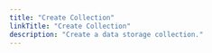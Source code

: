 ```yaml
---
title: "Create Collection"
linkTitle: "Create Collection"
description: "Create a data storage collection."
---
```

